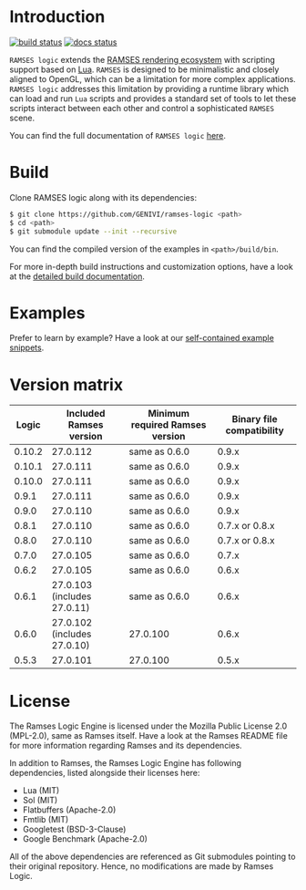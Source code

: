 # Introduction


[![build status](https://github.com/GENIVI/ramses-logic/workflows/CMake/badge.svg?branch=master)](https://github.com/GENIVI/ramses-logic/actions?query=branch%3Amaster) [![docs status](https://readthedocs.org/projects/ramses-logic/badge/?style=flat)](https://ramses-logic.readthedocs.io/en/latest/)

`RAMSES logic` extends the [RAMSES rendering ecosystem](https://ramses-sdk.readthedocs.io/) with scripting support based on
[Lua](https://github.com/lua/lua). `RAMSES` is designed to be minimalistic and closely aligned to OpenGL, which can be a
limitation for more complex applications. `RAMSES logic` addresses this limitation by providing a runtime library which can
load and run `Lua` scripts and provides a standard set of tools to let these scripts interact between each other and control
a sophisticated `RAMSES` scene.

You can find the full documentation of `RAMSES logic` [here](https://ramses-logic.readthedocs.io/).

# Build

Clone RAMSES logic along with its dependencies:

```bash
$ git clone https://github.com/GENIVI/ramses-logic <path>
$ cd <path>
$ git submodule update --init --recursive
```

You can find the compiled version of the examples in `<path>/build/bin`.

For more in-depth build instructions and customization options, have a look at
the [detailed build documentation](https://ramses-logic.readthedocs.io/en/latest/build.html).

# Examples

Prefer to learn by example? Have a look at our [self-contained example snippets](https://ramses-logic.readthedocs.io/en/latest/api.html#list-of-all-examples).

# Version matrix

|Logic    | Included Ramses version       | Minimum required Ramses version    | Binary file compatibility    |
|---------|-------------------------------|------------------------------------|------------------------------|
|0.10.2   | 27.0.112                      | same as 0.6.0                      | 0.9.x                        |
|0.10.1   | 27.0.111                      | same as 0.6.0                      | 0.9.x                        |
|0.10.0   | 27.0.111                      | same as 0.6.0                      | 0.9.x                        |
|0.9.1    | 27.0.111                      | same as 0.6.0                      | 0.9.x                        |
|0.9.0    | 27.0.110                      | same as 0.6.0                      | 0.9.x                        |
|0.8.1    | 27.0.110                      | same as 0.6.0                      | 0.7.x or 0.8.x               |
|0.8.0    | 27.0.110                      | same as 0.6.0                      | 0.7.x or 0.8.x               |
|0.7.0    | 27.0.105                      | same as 0.6.0                      | 0.7.x                        |
|0.6.2    | 27.0.105                      | same as 0.6.0                      | 0.6.x                        |
|0.6.1    | 27.0.103 (includes 27.0.11)   | same as 0.6.0                      | 0.6.x                        |
|0.6.0    | 27.0.102 (includes 27.0.10)   | 27.0.100                           | 0.6.x                        |
|0.5.3    | 27.0.101                      | 27.0.100                           | 0.5.x                        |

# License

The Ramses Logic Engine is licensed under the Mozilla Public License 2.0 (MPL-2.0),
same as Ramses itself. Have a look at the Ramses README file for more information
regarding Ramses and its dependencies.

In addition to Ramses, the Ramses Logic Engine has following dependencies,
listed alongside their licenses here:

* Lua (MIT)
* Sol (MIT)
* Flatbuffers (Apache-2.0)
* Fmtlib (MIT)
* Googletest (BSD-3-Clause)
* Google Benchmark (Apache-2.0)

All of the above dependencies are referenced as Git submodules pointing to their original
repository. Hence, no modifications are made by Ramses Logic.

